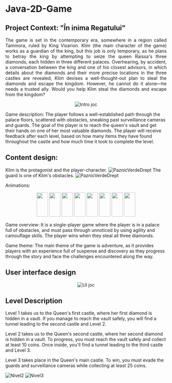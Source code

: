 # Java-2D-Game
## Project Context: "În inima Regatului" 
<p style="text-align: justify;">
The game is set in the contemporary era, somewhere in a region called Tammora, ruled by King Visarion. Klim (the main character of the game) works as a guardian of the king, but this job is only temporary, as he plans to betray the king by attempting to seize the queen Raissa's three diamonds, each hidden in three different palaces. Overhearing, by accident, a conversation between the king and one of his closest advisors, in which details about the diamonds and their more precise locations in the three castles are revealed, Klim devises a well-thought-out plan to steal the diamonds and escape the kingdom. However, he cannot do it alone—he needs a trusted ally. Would you help Klim steal the diamonds and escape from the kingdom?
</p>
<p align="center">
  <img src="https://github.com/user-attachments/assets/ec1a29ef-e548-4b7f-9096-d268c89518ca" alt="Intro joc" />
</p>
Game description: The player follows a well-established path through the palace floors, scattered with obstacles, sneaking past surveillance cameras and guards. The goal of the player is to reach the queen's vault and get their hands on one of her most valuable diamonds. The player will receive feedback after each level, based on how many items they have found throughout the castle and how much time it took to complete the level.

## Content design: 
Klim is the protagonist and the player-character. 
![PaznicVerdeDrept](https://github.com/user-attachments/assets/ffca67bb-9d2c-44ad-b228-8c6de3e99fb5)
The guard is one of Klim's obstacles. 
![PaznicVerdeDrept](https://github.com/user-attachments/assets/66f9002e-b730-45e7-a827-70cd45984f83)

Animations:

<p align="center">
  <img src="https://github.com/user-attachments/assets/f690572c-6df1-4c32-b25c-b2b5bc4290b1" width="35" height="75" />
  <img src="https://github.com/user-attachments/assets/7a584e53-6239-40a5-9dbc-090434e967aa" width="35" height="75" />
  <img src="https://github.com/user-attachments/assets/3e3d9a9a-0051-4203-a528-f68dd7afd061" width="35" height="75" />
  <img src="https://github.com/user-attachments/assets/bf161b4a-8add-4568-aa70-034c48b8d657" width="35" height="75" />
  <img src="https://github.com/user-attachments/assets/854e2d21-16e3-4745-add8-7165b5b60292" width="35" height="75" />
  <img src="https://github.com/user-attachments/assets/31da30e2-a795-4d02-bdfa-c454d97f1027" width="35" height="75" />
  <img src="https://github.com/user-attachments/assets/c692530c-1c8e-432c-9763-e5d1e16f0024" width="35" height="75" />
  <img src="https://github.com/user-attachments/assets/59e77395-982c-410c-8863-787c64984631" width="35" height="75" />
</p>



Game overview: It is a single-player game where the player is in a palace full of obstacles, and must pass through unnoticed by using agility and camouflage skills. The player wins when they steal all three diamonds. 

Game theme: The main theme of the game is adventure, as it provides players with an experience full of suspense and discovery as they progress through the story and face the challenges encountered along the way.

## User interface design
<p align="center">
  <img src="https://github.com/user-attachments/assets/892cf32b-5af8-4f57-8a42-1d8636e4ed99" alt="UI joc" />
</p>

## Level Description
Level 1 takes us to the Queen's first castle, where her first diamond is hidden in a vault. If you manage to reach the vault safely, you will find a tunnel leading to the second castle and Level 2. 

Level 2 takes us to the Queen's second castle, where her second diamond is hidden in a vault. To progress, you must reach the vault safely and collect at least 10 coins. Once inside, you'll find a tunnel leading to the third castle and Level 3.

Level 3 takes place in the Queen's main castle. To win, you must evade the guards and surveillance cameras while collecting at least 25 coins.

![Nivel2](https://github.com/user-attachments/assets/c5ebafd6-2a48-40bc-84cf-53ed7fe872e9)
![Nivel3](https://github.com/user-attachments/assets/86f8ec96-0b32-45c5-8d81-6b3115b1152e)
